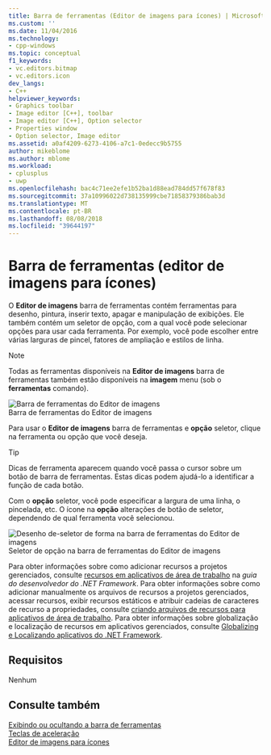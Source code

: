 ```yaml
---
title: Barra de ferramentas (Editor de imagens para ícones) | Microsoft Docs
ms.custom: ''
ms.date: 11/04/2016
ms.technology:
- cpp-windows
ms.topic: conceptual
f1_keywords:
- vc.editors.bitmap
- vc.editors.icon
dev_langs:
- C++
helpviewer_keywords:
- Graphics toolbar
- Image editor [C++], toolbar
- Image editor [C++], Option selector
- Properties window
- Option selector, Image editor
ms.assetid: a0af4209-6273-4106-a7c1-0edecc9b5755
author: mikeblome
ms.author: mblome
ms.workload:
- cplusplus
- uwp
ms.openlocfilehash: bac4c71ee2efe1b52ba1d88ead784dd57f678f83
ms.sourcegitcommit: 37a10996022d738135999cbe71858379386bab3d
ms.translationtype: MT
ms.contentlocale: pt-BR
ms.lasthandoff: 08/08/2018
ms.locfileid: "39644197"
---
```

# <a name="toolbar-image-editor-for-icons"></a>Barra de ferramentas (editor de imagens para ícones)
O **Editor de imagens** barra de ferramentas contém ferramentas para desenho, pintura, inserir texto, apagar e manipulação de exibições. Ele também contém um seletor de opção, com a qual você pode selecionar opções para usar cada ferramenta. Por exemplo, você pode escolher entre várias larguras de pincel, fatores de ampliação e estilos de linha.  
  
> [!NOTE]
>  Todas as ferramentas disponíveis na **Editor de imagens** barra de ferramentas também estão disponíveis na **imagem** menu (sob o **ferramentas** comando).  
  
 ![Barra de ferramentas do Editor de imagens](../mfc/media/vcimageeditortoolbar.gif "vcImageEditorToolbar")  
Barra de ferramentas do Editor de imagens  
  
 Para usar o **Editor de imagens** barra de ferramentas e **opção** seletor, clique na ferramenta ou opção que você deseja.  
  
> [!TIP]
>  Dicas de ferramenta aparecem quando você passa o cursor sobre um botão de barra de ferramentas. Estas dicas podem ajudá-lo a identificar a função de cada botão.  
  
 Com o **opção** seletor, você pode especificar a largura de uma linha, o pincelada, etc. O ícone na **opção** alterações de botão de seletor, dependendo de qual ferramenta você selecionou.  
  
 ![Desenho de&#45;seletor de forma na barra de ferramentas do Editor de imagens](../mfc/media/vcimageeditortoolbaroptionselector.gif "vcImageEditorToolbarOptionSelector")  
Seletor de opção na barra de ferramentas do Editor de imagens  
  
 Para obter informações sobre como adicionar recursos a projetos gerenciados, consulte [recursos em aplicativos de área de trabalho](/dotnet/framework/resources/index) na *guia do desenvolvedor do .NET Framework*. Para obter informações sobre como adicionar manualmente os arquivos de recursos a projetos gerenciados, acessar recursos, exibir recursos estáticos e atribuir cadeias de caracteres de recurso a propriedades, consulte [criando arquivos de recursos para aplicativos de área de trabalho](/dotnet/framework/resources/creating-resource-files-for-desktop-apps). Para obter informações sobre globalização e localização de recursos em aplicativos gerenciados, consulte [Globalizing e Localizando aplicativos do .NET Framework](/dotnet/standard/globalization-localization/index).  
  
## <a name="requirements"></a>Requisitos  
 Nenhum  
  
## <a name="see-also"></a>Consulte também  
 [Exibindo ou ocultando a barra de ferramentas](displaying-or-hiding-the-toolbar-image-editor-for-icons.md)   
 [Teclas de aceleração](../windows/accelerator-keys-image-editor-for-icons.md)   
 [Editor de imagens para ícones](../windows/image-editor-for-icons.md)
